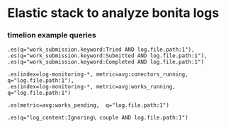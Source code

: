 # Elastic stack to analyze bonita logs 




### timelion example queries

```
.es(q="work_submission.keyword:Tried AND log.file.path:1"),
.es(q="work_submission.keyword:Submitted AND log.file.path:1"),
.es(q="work_submission.keyword:Completed AND log.file.path:1")

.es(index=log-monitoring-*, metric=avg:conectors_running,  q="log.file.path:1"),
.es(index=log-monitoring-*, metric=avg:works_running,  q="log.file.path:1")

.es(metric=avg:works_pending,  q="log.file.path:1")

.es(q="log_content:Ignoring\ couple AND log.file.path:1")
```
